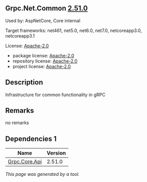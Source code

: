 Grpc.Net.Common [2.51.0](https://www.nuget.org/packages/Grpc.Net.Common/2.51.0)
--------------------

Used by: AspNetCore, Core internal

Target frameworks: net461, net5.0, net6.0, net7.0, netcoreapp3.0, netcoreapp3.1

License: [Apache-2.0](../../../../licenses/apache-2.0) 

- package license: [Apache-2.0](https://licenses.nuget.org/Apache-2.0) 
- repository license: [Apache-2.0](https://github.com/grpc/grpc-dotnet.git) 
- project license: [Apache-2.0](https://github.com/grpc/grpc-dotnet) 

Description
-----------
Infrastructure for common functionality in gRPC

Remarks
-----------
no remarks


Dependencies 1
-----------

|Name|Version|
|----------|:----|
|[Grpc.Core.Api](../../../../packages/nuget.org/grpc.core.api/2.51.0)|2.51.0|

*This page was generated by a tool.*